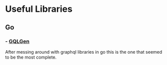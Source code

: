 

# Useful Libraries

## Go

### - [GQLGen](https://github.com/99designs/gqlgen) 

After messing around with graphql libraries in go this is the one that seemed to be the most complete.